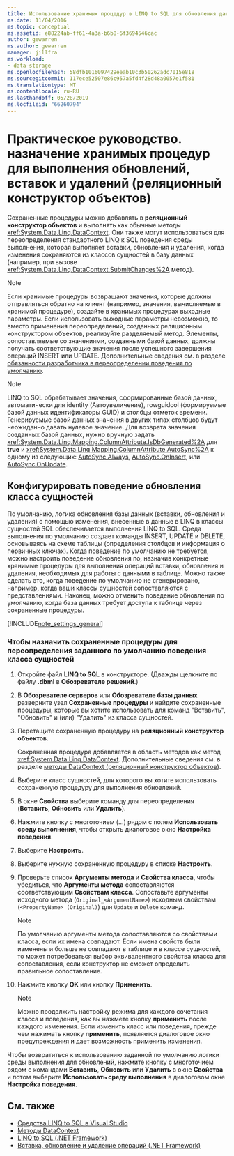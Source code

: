 ```yaml
---
title: Использование хранимых процедур в LINQ to SQL для обновления данных (реляционный конструктор объектов)
ms.date: 11/04/2016
ms.topic: conceptual
ms.assetid: e88224ab-ff61-4a3a-b6b8-6f3694546cac
author: gewarren
ms.author: gewarren
manager: jillfra
ms.workload:
- data-storage
ms.openlocfilehash: 58dfb1016097429eeab10c3b50262adc7015e818
ms.sourcegitcommit: 117ece52507e86c957a5fd4f28d48a0057e1f581
ms.translationtype: MT
ms.contentlocale: ru-RU
ms.lasthandoff: 05/28/2019
ms.locfileid: "66260794"
---
```

# <a name="how-to-assign-stored-procedures-to-perform-updates-inserts-and-deletes-or-designer"></a>Практическое руководство. назначение хранимых процедур для выполнения обновлений, вставок и удалений (реляционный конструктор объектов)

Сохраненные процедуры можно добавлять в **реляционный конструктор объектов** и выполнять как обычные методы <xref:System.Data.Linq.DataContext>. Они также могут использоваться для переопределения стандартного LINQ к SQL поведения среды выполнения, которая выполняет вставки, обновления и удаления, когда изменения сохраняются из классов сущностей в базу данных (например, при вызове <xref:System.Data.Linq.DataContext.SubmitChanges%2A> метод).

> [!NOTE]
> Если хранимые процедуры возвращают значения, которые должны отправляться обратно на клиент (например, значения, вычисляемые в хранимой процедуре), создайте в хранимых процедурах выходные параметры. Если использовать выходные параметры невозможно, то вместо применения переопределений, созданных реляционным конструктором объектов, реализуйте разделяемый метод. Элементы, сопоставляемые со значениями, созданными базой данных, должны получать соответствующие значения после успешного завершения операций INSERT или UPDATE. Дополнительные сведения см. в разделе [обязанности разработчика в переопределении поведения по умолчанию](/dotnet/framework/data/adonet/sql/linq/responsibilities-of-the-developer-in-overriding-default-behavior).

> [!NOTE]
> LINQ to SQL обрабатывает значения, сформированные базой данных, автоматически для identity (Автоувеличение), rowguidcol (формируемые базой данных идентификаторы GUID) и столбцы отметок времени. Генерируемые базой данных значения в других типах столбцов будут неожиданно давать нулевое значение. Для возврата значения созданных базой данных, нужно вручную задать <xref:System.Data.Linq.Mapping.ColumnAttribute.IsDbGenerated%2A> для **true** и <xref:System.Data.Linq.Mapping.ColumnAttribute.AutoSync%2A> к одному из следующих: [AutoSync.Always](<xref:System.Data.Linq.Mapping.AutoSync.Always>), [AutoSync.OnInsert](<xref:System.Data.Linq.Mapping.AutoSync.OnInsert>), или [AutoSync.OnUpdate](<xref:System.Data.Linq.Mapping.AutoSync.OnUpdate>).

## <a name="configure-the-update-behavior-of-an-entity-class"></a>Конфигурировать поведение обновления класса сущностей

По умолчанию, логика обновления базы данных (вставки, обновления и удаления) с помощью изменения, внесенные в данные в LINQ в классы сущностей SQL обеспечивается выполнения LINQ to SQL. Среда выполнения по умолчанию создает команды INSERT, UPDATE и DELETE, основываясь на схеме таблицы (определения столбцов и информация о первичных ключах). Когда поведение по умолчанию не требуется, можно настроить поведение обновления по, назначив конкретные хранимые процедуры для выполнения операций вставки, обновления и удаления, необходимых для работы с данными в таблице. Можно также сделать это, когда поведение по умолчанию не сгенерировано, например, когда ваши классы сущностей сопоставляются с представлениями. Наконец, можно отменить поведение обновления по умолчанию, когда база данных требует доступа к таблице через сохраненные процедуры.

[!INCLUDE[note_settings_general](../data-tools/includes/note_settings_general_md.md)]

### <a name="to-assign-stored-procedures-to-override-the-default-behavior-of-an-entity-class"></a>Чтобы назначить сохраненные процедуры для переопределения заданного по умолчанию поведения класса сущностей

1. Откройте файл **LINQ to SQL** в конструкторе. (Дважды щелкните по файлу **.dbml** в **Обозревателе решений**.)

2. В **Обозревателе серверов** или **Обозревателе базы данных** разверните узел **Сохраненные процедуры** и найдите сохраненные процедуры, которые вы хотите использовать для команд "Вставить", "Обновить" и (или) "Удалить" из класса сущностей.

3. Перетащите сохраненную процедуру на **реляционный конструктор объектов**.

     Сохраненная процедура добавляется в область методов как метод <xref:System.Data.Linq.DataContext>. Дополнительные сведения см. в разделе [методы DataContext (реляционный конструктор объектов)](../data-tools/datacontext-methods-o-r-designer.md).

4. Выберите класс сущностей, для которого вы хотите использовать сохраненную процедуру для выполнения обновлений.

5. В окне **Свойства** выберите команду для переопределения (**Вставить**, **Обновить** или **Удалить**).

6. Нажмите кнопку с многоточием (...) рядом с полем **Использовать среду выполнения**, чтобы открыть диалоговое окно **Настройка поведения**.

7. Выберите **Настроить**.

8. Выберите нужную сохраненную процедуру в списке **Настроить**.

9. Проверьте список **Аргументы метода** и **Свойства класса**, чтобы убедиться, что **Аргументы метода** сопоставляются соответствующим **Свойствам класса**. Сопоставьте аргументы исходного метода (`Original_<ArgumentName>`) исходным свойствам (`<PropertyName> (Original)`) для `Update` и `Delete` команд.

    > [!NOTE]
    > По умолчанию аргументы метода сопоставляются со свойствами класса, если их имена совпадают. Если имена свойств были изменены и больше не совпадают в таблице и в классе сущностей, то может потребоваться выбор эквивалентного свойства класса для сопоставления, если конструктор не сможет определить правильное сопоставление.

10. Нажмите кнопку **OK** или кнопку **Применить**.

    > [!NOTE]
    > Можно продолжить настройку режима для каждого сочетания класса и поведения, как вы нажмете кнопку **применить** после каждого изменения. Если изменить класс или поведения, прежде чем нажимать кнопку **применить**, появляется диалоговое окно предупреждения и дает возможность применить изменения.

Чтобы возвратиться к использованию заданной по умолчанию логики среды выполнения для обновлений, нажмите кнопку с многоточием рядом с командами **Вставить**, **Обновить** или **Удалить** в окне **Свойства** и потом выберите **Использовать среду выполнения** в диалоговом окне **Настройка поведения**.

## <a name="see-also"></a>См. также

- [Средства LINQ to SQL в Visual Studio](../data-tools/linq-to-sql-tools-in-visual-studio2.md)
- [Методы DataContext](../data-tools/datacontext-methods-o-r-designer.md)
- [LINQ to SQL (.NET Framework)](/dotnet/framework/data/adonet/sql/linq/index)
- [Вставка, обновление и удаление операций (.NET Framework)](/dotnet/framework/data/adonet/sql/linq/insert-update-and-delete-operations)
